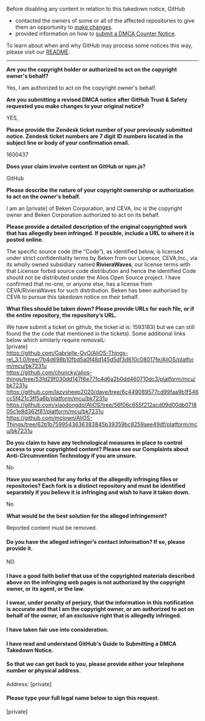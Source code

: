 Before disabling any content in relation to this takedown notice, GitHub
- contacted the owners of some or all of the affected repositories to give them an opportunity to [make changes](https://docs.github.com/en/github/site-policy/dmca-takedown-policy#a-how-does-this-actually-work).
- provided information on how to [submit a DMCA Counter Notice](https://docs.github.com/en/articles/guide-to-submitting-a-dmca-counter-notice).

To learn about when and why GitHub may process some notices this way, please visit our [README](https://github.com/github/dmca/blob/master/README.md#anatomy-of-a-takedown-notice).

---

**Are you the copyright holder or authorized to act on the copyright owner's behalf?**

Yes, I am authorized to act on the copyright owner's behalf.

**Are you submitting a revised DMCA notice after GitHub Trust & Safety requested you make changes to your original notice?** 

YES, 

**Please provide the Zendesk ticket number of your previously submitted notice. Zendesk ticket numbers are 7 digit ID numbers located in the subject line or body of your confirmation email.** 

1600437

**Does your claim involve content on GitHub or npm.js?**

GitHub

**Please describe the nature of your copyright ownership or authorization to act on the owner's behalf.**

I am an [private] of Beken Corporation, and CEVA, Inc is the copyright owner and Beken Corporation authorized to act on its behalf. 

**Please provide a detailed description of the original copyrighted work that has allegedly been infringed. If possible, include a URL to where it is posted online.**

The specific source code (the “Code”), as identified below, is licensed under strict confidentiality terms by Beken from our Licensor, CEVA,Inc., via its wholly owned subsidiary named **RivieraWaves**; our license terms with that Licensor forbid source code distribution and hence the identified Code should not be distributed under the Alios Open Source project. I have confirmed that no-one, or anyone else, has a license from CEVA/RivieraWaves for such distribution. Beken has been authorised by CEVA to pursue this takedown notice on their behalf.

**What files should be taken down? Please provide URLs for each file, or if the entire repository, the repository’s URL.**

We have submit a ticket on github, the ticket id is: 1593183( but we can still found the the code that mentioned in the tickets).
 Some additional links below which similarly require removalL:  
[private]  
https://github.com/Gabrielle-OyO/AliOS-Things-rel_3.1.0/tree/7b4d698b10fbd5a0f48d145d5df3d610c08017fe/AliOS/platform/mcu/bk7231u  
https://github.com/chuncky/alios-things/tree/53fd29f030dd147f6e77fc4d6a2b0dd460710dc3/platform/mcu/bk7231u  
https://github.com/lazysheep2020/dave/tree/6c449089577cd99faa9b1f546cc5f421c3ff5a6b/platform/mcu/bk7231u  
https://github.com/xiaodongdo/AliOS/tree/56f06c655f212acd09d00db071805c1e8d362f81/platform/mcu/bk7231u  
https://github.com/mclown/AliOS-Things/tree/62b1b7599543636383845b39359bc8259aee49df/platform/mcu/bk7231u

**Do you claim to have any technological measures in place to control access to your copyrighted content? Please see our Complaints about Anti-Circumvention Technology if you are unsure.** 

No

**Have you searched for any forks of the allegedly infringing files or repositories? Each fork is a distinct repository and must be identified separately if you believe it is infringing and wish to have it taken down.** 

No

**What would be the best solution for the alleged infringement?** 

Reported content must be removed. 

#### **Do you have the alleged infringer’s contact information? If so, please provide it.** 

NO

#### I have a good faith belief that use of the copyrighted materials described above on the infringing web pages is not authorized by the copyright owner, or its agent, or the law.

#### I swear, under penalty of perjury, that the information in this notification is accurate and that I am the copyright owner, or am authorized to act on behalf of the owner, of an exclusive right that is allegedly infringed.

#### I have taken fair use into consideration.

#### I have read and understand GitHub's Guide to Submitting a DMCA Takedown Notice.

#### **So that we can get back to you, please provide either your telephone number or physical address.** 

Address: [private]
#### **Please type your full legal name below to sign this request.** 

[private]
